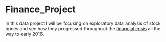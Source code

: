 # Finance_Project
In this data project I will be focusing on exploratory data analysis of stock prices and see how they progressed throughout the [financial crisis](https://en.wikipedia.org/wiki/Financial_crisis_of_2007%E2%80%932008) all the way to early 2016.
